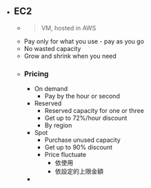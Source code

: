 - ## EC2
	- > VM,  hosted in AWS
	- Pay only for what you use - pay as you go
	- No wasted capacity
	- Grow and shrink when you need
	- ### Pricing
		- On demand
			- Pay by the hour or second
		- Reserved
			- Reserved capacity for one or three
			- Get  up to 72%/hour discount
			- By region
		- Spot
			- Purchase unused capacity
			- Get up to 90% discount
			- Price fluctuate
				- 依使用
				- 依設定的上限金額
		-